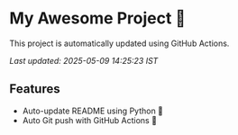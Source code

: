 # My Awesome Project 🚀

This project is automatically updated using GitHub Actions.

_Last updated: 2025-05-09 14:25:23 IST_

## Features
- Auto-update README using Python 🐍
- Auto Git push with GitHub Actions 🤖
